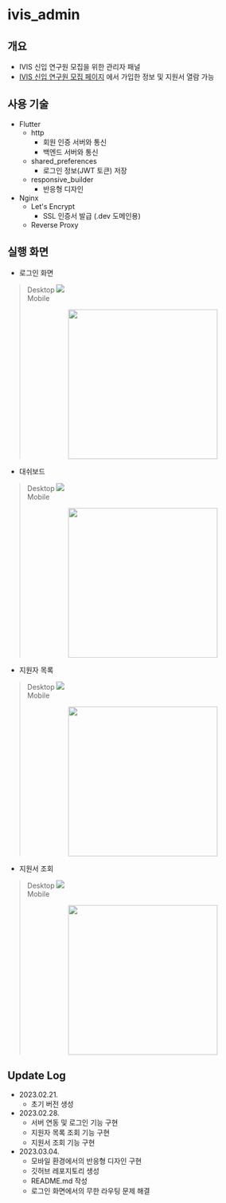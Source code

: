 # ivis_admin

## 개요
- IVIS 신입 연구원 모집을 위한 관리자 패널
- [IVIS 신입 연구원 모집 페이지](https://ivis.dev) 에서 가입한 정보 및 지원서 열람 가능

## 사용 기술
- Flutter
    - http
        - 회원 인증 서버와 통신
        - 백엔드 서버와 통신
    - shared_preferences
        - 로그인 정보(JWT 토큰) 저장
    - responsive_builder
        - 반응형 디자인
- Nginx
    - Let's Encrypt
        - SSL 인증서 발급 (.dev 도메인용)
    - Reverse Proxy

## 실행 화면
- 로그인 화면<br>
>Desktop
<img src="https://user-images.githubusercontent.com/30901178/222893752-bd3cf393-fd54-4b0b-b7cd-09253a5d8528.png"><br>
>Mobile<p align="center"><img src="https://user-images.githubusercontent.com/30901178/222893823-3dfb510d-6fea-4b9a-8810-e0748ea6fa92.PNG" height="300">
</p>

- 대쉬보드
>Desktop
<img src="https://user-images.githubusercontent.com/30901178/222894388-ee29c150-24e2-4a58-8e61-ed789c1bbdae.png"><br>
>Mobile<p align="center"><img src="https://user-images.githubusercontent.com/30901178/222894399-4be1748b-1e95-43a0-bcc2-832cedd4b40c.PNG" height="300">
</p>

- 지원자 목록
>Desktop
<img src="https://user-images.githubusercontent.com/30901178/222894427-5e9d7733-c52f-4374-ad7e-dee4e352e87b.png"><br>
>Mobile<p align="center"><img src="https://user-images.githubusercontent.com/30901178/222894430-b8a52932-442d-450f-9601-3b20c50fc5c8.PNG" height="300">
</p>

- 지원서 조회
>Desktop
<img src="https://user-images.githubusercontent.com/30901178/222894450-ed4598f2-d023-46fe-a9fc-fc5b1fda2dc6.png"><br>
>Mobile<p align="center"><img src="https://user-images.githubusercontent.com/30901178/222894452-fbab1ae1-d271-4218-ae05-e52831562ba6.PNG" height="300">
</p>

## Update Log
- 2023.02.21.
    - 초기 버전 생성
- 2023.02.28.
    - 서버 연동 및 로그인 기능 구현
    - 지원자 목록 조회 기능 구현
    - 지원서 조회 기능 구현
- 2023.03.04.
    - 모바일 환경에서의 반응형 디자인 구현
    - 깃허브 레포지토리 생성
    - README.md 작성
    - 로그인 화면에서의 무한 라우팅 문제 해결